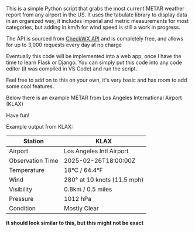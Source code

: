This is a simple Python script that grabs the most current METAR weather report from any airport in the US. It uses the tabulate library to display data in an organized way, it includes imperial and metric measurements for most categories, but adding in km/h for wind speed is still a work in progress.

The API is sourced from [CheckWX API](https://www.checkwxapi.com/) and is completely free, and allows for up to 3,000 requests every day at no charge

Eventually this code will be implemented into a web app, once I have the time to learn Flask or Django. You can simply put this code into any code editor (it was compiled in VS Code) and run the script.

Feel free to add on to this on your own, it's very basic and has room to add some cool features. 

Below there is an example METAR from Los Angeles International Airport (KLAX)

Have fun!


Example output from KLAX:

| Station  | KLAX  |
|----------|-----------------------------|
| Airport  | Los Angeles Intl Airport    |
| Observation Time | 2025-02-26T18:00:00Z |
| Temperature | 18°C / 64.4°F             |
| Wind | 280° at 10 knots (11.5 mph)      |
| Visibility | 0.8km / 0.5 miles          |
| Pressure | 1012 hPa                     |
| Condition | Mostly Clear                |




**It should look similar to this, but this might not be exact**
